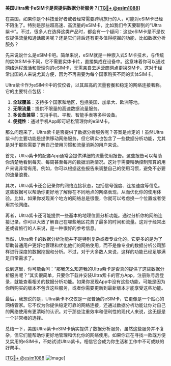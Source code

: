 **美国Ultra紫卡eSIM卡是否提供数据分析服务？[[TG💪+ @esim1088](https://t.me/s/esim1088)]**

在美国，如果你是个科技爱好者或者经常需要跨境旅行的人，可能对eSIM卡已经不陌生了。特别是那些超高速、高流量的eSIM卡，比如我们今天要聊到的“Ultra紫卡”。不过，很多人在选择这类产品时，都会有一个疑问：这些eSIM卡是不是仅仅提供流量和通话服务呢？还是它们背后还有更多值得挖掘的功能，比如数据分析服务？

先来说说什么是eSIM卡吧。简单来说，eSIM就是一种嵌入式SIM卡技术，与传统的实体SIM卡不同，它不需要实体卡片，直接集成在设备中。这意味着你可以通过网络远程激活和管理你的eSIM卡，无需亲自去运营商网点更换SIM卡。这对于经常出国的人来说尤其方便，因为不再需要为每个国家购买不同的实体SIM卡。

Ultra紫卡作为eSIM卡中的佼佼者，以其超高的流量套餐和稳定的网络连接著称。它的主要特点包括：

1. **全球覆盖**：支持多个国家和地区，包括美国、加拿大、欧洲等地。
2. **无限流量**：提供不限量的高速数据流量服务。
3. **多设备兼容**：支持手机、平板、智能手表等多种设备。
4. **便捷性**：通过手机App即可轻松管理你的eSIM卡。

那么问题来了，Ultra紫卡是否提供了数据分析服务呢？答案是肯定的！虽然Ultra紫卡的主要功能是提供移动网络服务，但它确实也包含了一些数据分析功能，尤其是对于那些需要了解自己使用习惯和流量消耗的用户来说。

首先，Ultra紫卡的配套App通常会提供详细的流量使用报告。这些报告可以帮助你清楚地看到每天、每周甚至每月的数据消耗情况。这对于需要精确控制预算的用户来说非常有用。例如，你可以根据这些报告来调整自己的使用习惯，避免不必要的流量浪费。

其次，Ultra紫卡还会记录你的网络连接状态，包括信号强度、连接速度等信息。这些数据可以帮助你更好地了解你在不同地点的网络表现，从而优化你的使用体验。比如，如果你发现某个地方的网络总是很慢，你就可以考虑换一个位置或者使用其他网络。

再者，Ultra紫卡还可能提供一些基本的地理位置分析功能。通过分析你的网络连接记录，你可以大致了解自己在哪些地区花费了最多的时间和流量。这对于经常出差或者旅行的人来说，是一种很好的参考信息。

当然，Ultra紫卡的数据分析功能并不是特别复杂或者专业化的。它更多的是为了帮助普通用户更好地管理和优化他们的网络使用，而不是像专业的数据分析公司那样进行深度的数据挖掘和分析。不过，对于大多数人来说，这样的功能已经足够满足日常需求了。

说到这里，你可能会问：“那我怎么知道我的Ultra紫卡是否真的提供了这些数据分析服务呢？”其实很简单，只要你下载并安装Ultra紫卡的官方App，注册账号后登录，就能查看相关的数据分析功能。如果你发现App中没有这些功能，可能是因为你所购买的版本不包含这些服务，或者你需要更新到最新版本才能享受这些功能。

最后，我想说的是，Ultra紫卡不仅仅是一张普通的eSIM卡，它更像是一个贴心的网络管家。它不仅为你提供稳定可靠的网络连接，还通过数据分析功能让你对自己的网络使用有更清晰的认识。对于那些注重效率和便利性的现代人来说，这无疑是一个非常棒的选择。

总结一下，美国Ultra紫卡eSIM卡确实提供了数据分析服务，虽然这些服务并不复杂，但它们能帮助你更好地管理和优化你的网络使用。如果你正在寻找一款既方便又实用的eSIM卡，不妨试试Ultra紫卡。相信它会成为你生活和工作中不可或缺的好帮手。

[[TG💪+ @esim1088](https://t.me/s/esim1088) ![Image](https://i.postimg.cc/4NQfJmqS/Snipaste-2025-05-13-00-14-12.png)]